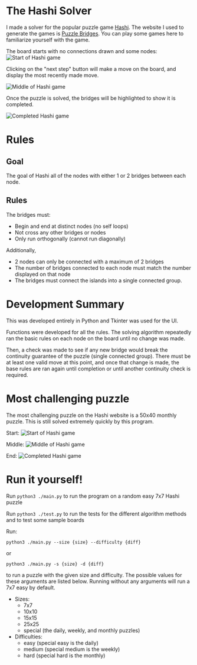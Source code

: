 # The Hashi Solver

I made a solver for the popular puzzle game [Hashi](https://en.wikipedia.org/wiki/Hashiwokakero). The website I used to generate the games is [Puzzle Bridges](https://www.puzzle-bridges.com/). You can play some games here to familiarize yourself with the game.

The board starts with no connections drawn and some nodes: ![Start of Hashi game](images/small1.PNG 'Start of game')

Clicking on the "next step" button will make a move on the board, and display the most recently made move.

![Middle of Hashi game](images/small2.PNG 'Middle of game')

Once the puzzle is solved, the bridges will be highlighted to show it is completed.

![Completed Hashi game](images/small3.PNG 'Completed game')

# Rules

## Goal

The goal of Hashi all of the nodes with either 1 or 2 bridges between each node.

## Rules

The bridges must:

- Begin and end at distinct nodes (no self loops)
- Not cross any other bridges or nodes
- Only run orthogonally (cannot run diagonally)

Additionally,

- 2 nodes can only be connected with a maximum of 2 bridges
- The number of bridges connected to each node must match the number displayed on that node
- The bridges must connect the islands into a single connected group.

# Development Summary

This was developed entirely in Python and Tkinter was used for the UI.

Functions were developed for all the rules. The solving algorithm repeatedly ran the basic rules on each node on the board until no change was made.

Then, a check was made to see if any new bridge would break the continuity guarantee of the puzzle (single connected group). There must be at least one valid move at this point, and once that change is made, the base rules are ran again until completion or until another continuity check is required.

# Most challenging puzzle

The most challenging puzzle on the Hashi website is a 50x40 monthly puzzle. This is still solved extremely quickly by this program.

Start:
![Start of Hashi game](images/big1.PNG 'Start of game')

Middle:
![Middle of Hashi game](images/big2.PNG 'Middle of game')

End:
![Completed Hashi game](images/big3.PNG 'Completed game')

# Run it yourself!

Run `python3 ./main.py` to run the program on a random easy 7x7 Hashi puzzle

Run `python3 ./test.py` to run the tests for the different algorithm methods and to test some sample boards

Run:

`python3 ./main.py --size {size} --difficulty {diff}`

or

`python3 ./main.py -s {size} -d {diff}`

to run a puzzle with the given size and difficulty. The possible values for these arguments are listed below. Running without any arguments will run a 7x7 easy by default.

- Sizes:
  - 7x7
  - 10x10
  - 15x15
  - 25x25
  - special (the daily, weekly, and monthly puzzles)
- Difficulties:
  - easy (special easy is the daily)
  - medium (special medium is the weekly)
  - hard (special hard is the monthly)
